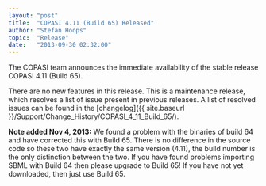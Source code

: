 ```yaml
---
layout: "post"
title:  "COPASI 4.11 (Build 65) Released"
author: "Stefan Hoops"
topic:  "Release"
date:   "2013-09-30 02:32:00"
---
```


The COPASI team announces the immediate availability of the stable
release COPASI 4.11 (Build 65).


There are no new features in this release. This is a maintenance
release, which resolves a list of issue present in previous
releases. A list of resolved issues can be found in the
[changelog]({{ site.baseurl }}/Support/Change_History/COPASI_4_11_Build_65/).


__Note added Nov 4, 2013:__ We found a problem with the binaries of
build 64 and have corrected this with Build 65. There is no difference
in the source code so these two have exactly the same version (4.11),
the build number is the only distinction between the two. If you have
found problems importing SBML with Build 64 then please upgrade to
Build 65!  If you have not yet downloaded, then just use Build 65.


